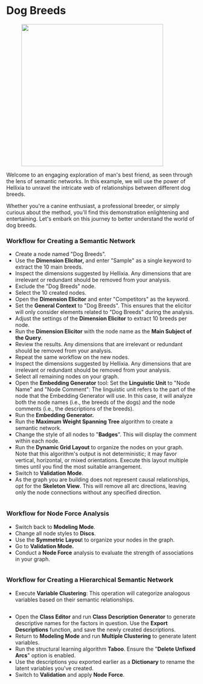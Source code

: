 # Dog Breeds

<figure><img src="https://res.cloudinary.com/dvr3obmlj/image/upload/v1690363354/DogBreeds_gjeufh.png" alt="" width="375"><figcaption></figcaption></figure>

Welcome to an engaging exploration of man's best friend, as seen through the lens of semantic networks. In this example, we will use the power of Hellixia to unravel the intricate web of relationships between different dog breeds.&#x20;

Whether you're a canine enthusiast, a professional breeder, or simply curious about the method, you'll find this demonstration enlightening and entertaining. Let's embark on this journey to better understand the world of dog breeds.

### Workflow for Creating a Semantic Network

* Create a node named "Dog Breeds".
* Use the **Dimension Elicitor,** and enter "Sample" as a single keyword to extract the 10 main breeds.
* Inspect the dimensions suggested by Hellixia. Any dimensions that are irrelevant or redundant should be removed from your analysis.
* Exclude the "Dog Breeds" node.
* Select the 10 created nodes.
* Open the **Dimension Elicitor** and enter "Competitors" as the keyword.&#x20;
* Set the **General Context** to "Dog Breeds". This ensures that the elicitor will only consider elements related to "Dog Breeds" during the analysis.
* Adjust the settings of the **Dimension Elicitor** to extract 10 breeds per node.&#x20;
* Run the **Dimension Elicitor** with the node name as the **Main Subject of the Query**.
* Review the results.  Any dimensions that are irrelevant or redundant should be removed from your analysis.
* Repeat the same workflow on the new nodes.
* Inspect the dimensions suggested by Hellixia. Any dimensions that are irrelevant or redundant should be removed from your analysis.
* Select all remaining nodes on your graph.
* Open the **Embedding Generator** tool: Set the **Linguistic Unit** to "Node Name" and "Node Comment": The linguistic unit refers to the part of the node that the Embedding Generator will use. In this case, it will analyze both the node names (i.e., the breeds of the dogs) and the node comments (i.e., the descriptions of the breeds).
* Run the **Embedding Generator.**
* Run the **Maximum Weight Spanning Tree** algorithm to create a semantic network.
* Change the style of all nodes to "**Badges**". This will display the comment within each node.
* Run the **Dynamic Grid Layout** to organize the nodes on your graph. Note that this algorithm's output is not deterministic; it may favor vertical, horizontal, or mixed orientations. Execute this layout multiple times until you find the most suitable arrangement.
* Switch to **Validation Mode**.
* As the graph you are building does not represent causal relationships, opt for the **Skeleton View**. This will remove all arc directions, leaving only the node connections without any specified direction.

<figure><img src="https://res.cloudinary.com/dvr3obmlj/image/upload/v1690372401/DogBreeds-SN_ge56ic.svg" alt=""><figcaption></figcaption></figure>

### Workflow for Node Force Analysis

* Switch back to **Modeling Mode**.
* Change all node styles to **Discs**.
* Use the **Symmetric Layou**t to organize your nodes in the graph.&#x20;
* Go to **Validation Mode.**
* Conduct a **Node Force** analysis to evaluate the strength of associations in your graph.&#x20;

<figure><img src="https://res.cloudinary.com/dvr3obmlj/image/upload/v1690372402/DogBreeds-NF_ofdf25.svg" alt=""><figcaption></figcaption></figure>

### Workflow for Creating a Hierarchical Semantic Network

* Execute **Variable Clustering**: This operation will categorize analogous variables based on their semantic relationships.

<figure><img src="https://res.cloudinary.com/dvr3obmlj/image/upload/v1690372401/DogBreeds-VC_owoobt.svg" alt=""><figcaption></figcaption></figure>

* Open the **Class Editor** and run **Class Description Generator** to generate descriptive names for the factors in question. Use the **Export Descriptions** function, and save the newly created descriptions.
* Return to **Modeling Mode** and run **Multiple Clustering** to generate latent variables.&#x20;
* Run the structural learning algorithm **Taboo**. Ensure the "**Delete Unfixed Arcs**" option is enabled.
* Use the descriptions you exported earlier as a **Dictionary** to rename the latent variables you've created.
* Switch to **Validation** and apply **Node Force**.

<figure><img src="https://res.cloudinary.com/dvr3obmlj/image/upload/v1690372402/DogBreeds-HSN_woq3ie.svg" alt=""><figcaption></figcaption></figure>

